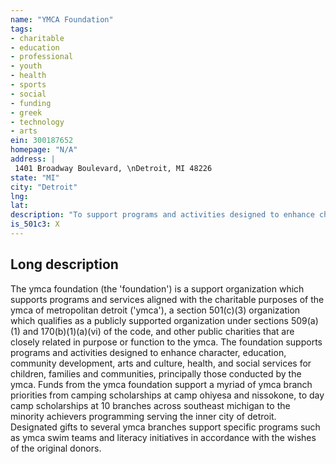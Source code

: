 ```yaml
---
name: "YMCA Foundation"
tags:
- charitable
- education
- professional
- youth
- health
- sports
- social
- funding
- greek
- technology
- arts
ein: 300187652
homepage: "N/A"
address: |
 1401 Broadway Boulevard, \nDetroit, MI 48226
state: "MI"
city: "Detroit"
lng: 
lat: 
description: "To support programs and activities designed to enhance character, education, community development, arts and culture, health, and social services for children, families and communities, principally those conducted by the ymca. "
is_501c3: X
---
```


## Long description

The ymca foundation (the 'foundation') is a support organization which supports programs and services aligned with the charitable purposes of the ymca of metropolitan detroit ('ymca'), a section 501(c)(3) organization which qualifies as a publicly supported organization under sections 509(a)(1) and 170(b)(1)(a)(vi) of the code, and other public charities that are closely related in purpose or function to the ymca. The foundation supports programs and activities designed to enhance character, education, community development, arts and culture, health, and social services for children, families and communities, principally those conducted by the ymca. Funds from the ymca foundation support a myriad of ymca branch priorities from camping scholarships at camp ohiyesa and nissokone, to day camp scholarships at 10 branches across southeast michigan to the minority achievers programming serving the inner city of detroit. Designated gifts to several ymca branches support specific programs such as ymca swim teams and literacy initiatives in accordance with the wishes of the original donors. 
